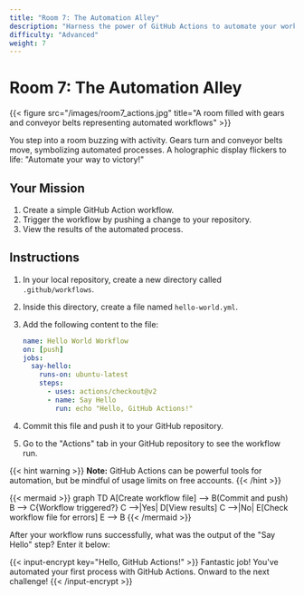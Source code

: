 ```yaml
---
title: "Room 7: The Automation Alley"
description: "Harness the power of GitHub Actions to automate your workflow."
difficulty: "Advanced"
weight: 7
---
```


# Room 7: The Automation Alley

{{< figure src="/images/room7_actions.jpg" title="A room filled with gears and conveyor belts representing automated workflows" >}}

You step into a room buzzing with activity. Gears turn and conveyor belts move, symbolizing automated processes. A holographic display flickers to life: "Automate your way to victory!"

## Your Mission

1. Create a simple GitHub Action workflow.
2. Trigger the workflow by pushing a change to your repository.
3. View the results of the automated process.

## Instructions

1. In your local repository, create a new directory called `.github/workflows`.
2. Inside this directory, create a file named `hello-world.yml`.
3. Add the following content to the file:

   ```yaml
   name: Hello World Workflow
   on: [push]
   jobs:
     say-hello:
       runs-on: ubuntu-latest
       steps:
         - uses: actions/checkout@v2
         - name: Say Hello
           run: echo "Hello, GitHub Actions!"
   ```

4. Commit this file and push it to your GitHub repository.
5. Go to the "Actions" tab in your GitHub repository to see the workflow run.

{{< hint warning >}}
**Note:** GitHub Actions can be powerful tools for automation, but be mindful of usage limits on free accounts.
{{< /hint >}}

{{< mermaid >}}
graph TD
    A[Create workflow file] --> B(Commit and push)
    B --> C{Workflow triggered?}
    C -->|Yes| D[View results]
    C -->|No| E[Check workflow file for errors]
    E --> B
{{< /mermaid >}}

After your workflow runs successfully, what was the output of the "Say Hello" step? Enter it below:

{{< input-encrypt key="Hello, GitHub Actions!" >}}
Fantastic job! You've automated your first process with GitHub Actions. Onward to the next challenge!
{{< /input-encrypt >}}